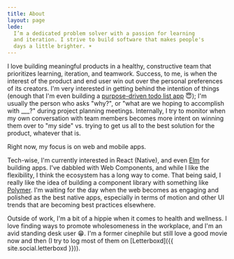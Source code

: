 ```yaml
---
title: About
layout: page
lede: 
  I’m a dedicated problem solver with a passion for learning
  and iteration. I strive to build software that makes people's
  days a little brighter. ☀️
---
```



I love building meaningful products in a healthy, constructive team that prioritizes learning, iteration, and teamwork. Success, to me, is when the interest of the product and end user win out over the personal preferences of its creators. I'm very interested in getting behind the intention of things (enough that I'm even building a [purpose-driven todo list app](/works/doing) 😇); I'm usually the person who asks "why?", or "what are we hoping to accomplish with ___?" during project planning meetings. Internally, I try to monitor when my own conversation with team members becomes more intent on winning them over to "my side" vs. trying to get us all to the best solution for the product, whatever that is.

Right now, my focus is on web and mobile apps.

Tech-wise, I'm currently interested in React (Native), and even [Elm](http://elm-lang.org) for building apps. I've dabbled with Web Components, and while I like the flexibility, I think the ecosystem has a long way to come. That being said, I really like the idea of building a component library with something like [Polymer](https://www.polymer-project.org). I'm waiting for the day when the web becomes as engaging and polished as the best native apps, especially in terms of motion and other UI trends that are becoming best practices elsewhere.

Outside of work, I'm a bit of a hippie when it comes to health and wellness. I love finding ways to promote wholesomeness in the workplace, and I'm an avid standing desk user 😁. I'm a former cinephile but still love a good movie now and then (I try to log most of them on [Letterboxd]({{ site.social.letterboxd }})).
